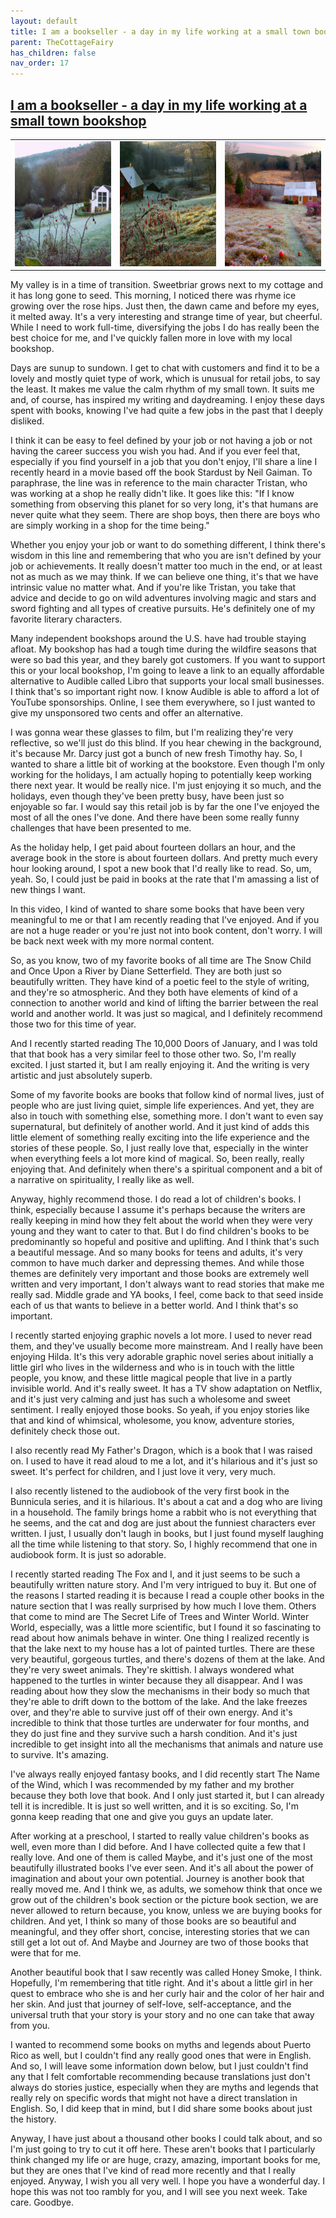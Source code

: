 ```yaml
---
layout: default
title: I am a bookseller - a day in my life working at a small town bookshop
parent: TheCottageFairy
has_children: false
nav_order: 17
---
```


## [I am a bookseller - a day in my life working at a small town bookshop](https://www.youtube.com/watch?v=MFQg4zIWWjw)

<div>
<table align="center">
	<tr>
		<td align="center">
			<img src="../../assets/cottage_fairy_ai_generated_photos/I_am_a_bookseller_-_a_day_in_my_life_working_at_a_small_town_bookshop-[MFQg4zIWWjw]/generated_00.png" height="200" width="200"/>
		</td>
		<td align="center">
			<img src="../../assets/cottage_fairy_ai_generated_photos/I_am_a_bookseller_-_a_day_in_my_life_working_at_a_small_town_bookshop-[MFQg4zIWWjw]/generated_01.png" height="200" width="200"/>
		</td>
		<td align="center">
			<img src="../../assets/cottage_fairy_ai_generated_photos/I_am_a_bookseller_-_a_day_in_my_life_working_at_a_small_town_bookshop-[MFQg4zIWWjw]/generated_02.png" height="200" width="200"/>
		</td>
	</tr>
</table>
</div>

My valley is in a time of transition. Sweetbriar grows next to my cottage and it has long gone to seed. This morning, I noticed there was rhyme ice growing over the rose hips. Just then, the dawn came and before my eyes, it melted away. It's a very interesting and strange time of year, but cheerful. While I need to work full-time, diversifying the jobs I do has really been the best choice for me, and I've quickly fallen more in love with my local bookshop.

Days are sunup to sundown. I get to chat with customers and find it to be a lovely and mostly quiet type of work, which is unusual for retail jobs, to say the least. It makes me value the calm rhythm of my small town. It suits me and, of course, has inspired my writing and daydreaming. I enjoy these days spent with books, knowing I've had quite a few jobs in the past that I deeply disliked.

I think it can be easy to feel defined by your job or not having a job or not having the career success you wish you had. And if you ever feel that, especially if you find yourself in a job that you don't enjoy, I'll share a line I recently heard in a movie based off the book Stardust by Neil Gaiman. To paraphrase, the line was in reference to the main character Tristan, who was working at a shop he really didn't like. It goes like this: "If I know something from observing this planet for so very long, it's that humans are never quite what they seem. There are shop boys, then there are boys who are simply working in a shop for the time being."

Whether you enjoy your job or want to do something different, I think there's wisdom in this line and remembering that who you are isn't defined by your job or achievements. It really doesn't matter too much in the end, or at least not as much as we may think. If we can believe one thing, it's that we have intrinsic value no matter what. And if you're like Tristan, you take that advice and decide to go on wild adventures involving magic and stars and sword fighting and all types of creative pursuits. He's definitely one of my favorite literary characters.

Many independent bookshops around the U.S. have had trouble staying afloat. My bookshop has had a tough time during the wildfire seasons that were so bad this year, and they barely got customers. If you want to support this or your local bookshop, I'm going to leave a link to an equally affordable alternative to Audible called Libro that supports your local small businesses. I think that's so important right now. I know Audible is able to afford a lot of YouTube sponsorships. Online, I see them everywhere, so I just wanted to give my unsponsored two cents and offer an alternative.

I was gonna wear these glasses to film, but I'm realizing they're very reflective, so we'll just do this blind. If you hear chewing in the background, it's because Mr. Darcy just got a bunch of new fresh Timothy hay. So, I wanted to share a little bit of working at the bookstore. Even though I'm only working for the holidays, I am actually hoping to potentially keep working there next year. It would be really nice. I'm just enjoying it so much, and the holidays, even though they've been pretty busy, have been just so enjoyable so far. I would say this retail job is by far the one I've enjoyed the most of all the ones I've done. And there have been some really funny challenges that have been presented to me.

As the holiday help, I get paid about fourteen dollars an hour, and the average book in the store is about fourteen dollars. And pretty much every hour looking around, I spot a new book that I'd really like to read. So, um, yeah. So, I could just be paid in books at the rate that I'm amassing a list of new things I want.

In this video, I kind of wanted to share some books that have been very meaningful to me or that I am recently reading that I've enjoyed. And if you are not a huge reader or you're just not into book content, don't worry. I will be back next week with my more normal content.

So, as you know, two of my favorite books of all time are The Snow Child and Once Upon a River by Diane Setterfield. They are both just so beautifully written. They have kind of a poetic feel to the style of writing, and they're so atmospheric. And they both have elements of kind of a connection to another world and kind of lifting the barrier between the real world and another world. It was just so magical, and I definitely recommend those two for this time of year.

And I recently started reading The 10,000 Doors of January, and I was told that that book has a very similar feel to those other two. So, I'm really excited. I just started it, but I am really enjoying it. And the writing is very artistic and just absolutely superb.

Some of my favorite books are books that follow kind of normal lives, just of people who are just living quiet, simple life experiences. And yet, they are also in touch with something else, something more. I don't want to even say supernatural, but definitely of another world. And it just kind of adds this little element of something really exciting into the life experience and the stories of these people. So, I just really love that, especially in the winter when everything feels a lot more kind of magical. So, been really, really enjoying that. And definitely when there's a spiritual component and a bit of a narrative on spirituality, I really like as well.

Anyway, highly recommend those. I do read a lot of children's books. I think, especially because I assume it's perhaps because the writers are really keeping in mind how they felt about the world when they were very young and they want to cater to that. But I do find children's books to be predominantly so hopeful and positive and uplifting. And I think that's such a beautiful message. And so many books for teens and adults, it's very common to have much darker and depressing themes. And while those themes are definitely very important and those books are extremely well written and very important, I don't always want to read stories that make me really sad. Middle grade and YA books, I feel, come back to that seed inside each of us that wants to believe in a better world. And I think that's so important.

I recently started enjoying graphic novels a lot more. I used to never read them, and they've usually become more mainstream. And I really have been enjoying Hilda. It's this very adorable graphic novel series about initially a little girl who lives in the wilderness and who is in touch with the little people, you know, and these little magical people that live in a partly invisible world. And it's really sweet. It has a TV show adaptation on Netflix, and it's just very calming and just has such a wholesome and sweet sentiment. I really enjoyed those books. So yeah, if you enjoy stories like that and kind of whimsical, wholesome, you know, adventure stories, definitely check those out.

I also recently read My Father's Dragon, which is a book that I was raised on. I used to have it read aloud to me a lot, and it's hilarious and it's just so sweet. It's perfect for children, and I just love it very, very much.

I also recently listened to the audiobook of the very first book in the Bunnicula series, and it is hilarious. It's about a cat and a dog who are living in a household. The family brings home a rabbit who is not everything that he seems, and the cat and dog are just about the funniest characters ever written. I just, I usually don't laugh in books, but I just found myself laughing all the time while listening to that story. So, I highly recommend that one in audiobook form. It is just so adorable.

I recently started reading The Fox and I, and it just seems to be such a beautifully written nature story. And I'm very intrigued to buy it. But one of the reasons I started reading it is because I read a couple other books in the nature section that I was really surprised by how much I love them. Others that come to mind are The Secret Life of Trees and Winter World. Winter World, especially, was a little more scientific, but I found it so fascinating to read about how animals behave in winter. One thing I realized recently is that the lake next to my house has a lot of painted turtles. There are these very beautiful, gorgeous turtles, and there's dozens of them at the lake. And they're very sweet animals. They're skittish. I always wondered what happened to the turtles in winter because they all disappear. And I was reading about how they slow the mechanisms in their body so much that they're able to drift down to the bottom of the lake. And the lake freezes over, and they're able to survive just off of their own energy. And it's incredible to think that those turtles are underwater for four months, and they do just fine and they survive such a harsh condition. And it's just incredible to get insight into all the mechanisms that animals and nature use to survive. It's amazing.

I've always really enjoyed fantasy books, and I did recently start The Name of the Wind, which I was recommended by my father and my brother because they both love that book. And I only just started it, but I can already tell it is incredible. It is just so well written, and it is so exciting. So, I'm gonna keep reading that one and give you guys an update later.

After working at a preschool, I started to really value children's books as well, even more than I did before. And I have collected quite a few that I really love. And one of them is called Maybe, and it's just one of the most beautifully illustrated books I've ever seen. And it's all about the power of imagination and about your own potential. Journey is another book that really moved me. And I think we, as adults, we somehow think that once we grow out of the children's book section or the picture book section, we are never allowed to return because, you know, unless we are buying books for children. And yet, I think so many of those books are so beautiful and meaningful, and they offer short, concise, interesting stories that we can still get a lot out of. And Maybe and Journey are two of those books that were that for me.

Another beautiful book that I saw recently was called Honey Smoke, I think. Hopefully, I'm remembering that title right. And it's about a little girl in her quest to embrace who she is and her curly hair and the color of her hair and her skin. And just that journey of self-love, self-acceptance, and the universal truth that your story is your story and no one can take that away from you.

I wanted to recommend some books on myths and legends about Puerto Rico as well, but I couldn't find any really good ones that were in English. And so, I will leave some information down below, but I just couldn't find any that I felt comfortable recommending because translations just don't always do stories justice, especially when they are myths and legends that really rely on specific words that might not have a direct translation in English. So, I did keep that in mind, but I did share some books about just the history.

Anyway, I have just about a thousand other books I could talk about, and so I'm just going to try to cut it off here. These aren't books that I particularly think changed my life or are huge, crazy, amazing, important books for me, but they are ones that I've kind of read more recently and that I really enjoyed. Anyway, I wish you all very well. I hope you have a wonderful day. I hope this was not too rambly for you, and I will see you next week. Take care. Goodbye.